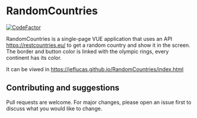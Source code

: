 # RandomCountries




[![CodeFactor](https://www.codefactor.io/repository/github/jeflucas/randomcountries/badge)](https://www.codefactor.io/repository/github/jeflucas/randomcountries)



RandomCountries is a single-page VUE application that uses an API https://restcountries.eu/ to get a random country and show it in the screen.
The border and button color is linked with the olympic rings, every continent has its color.

It can be viwed in https://jeflucas.github.io/RandomCountries/index.html

## Contributing and suggestions

Pull requests are welcome. For major changes, please open an issue first to discuss what you would like to change.
